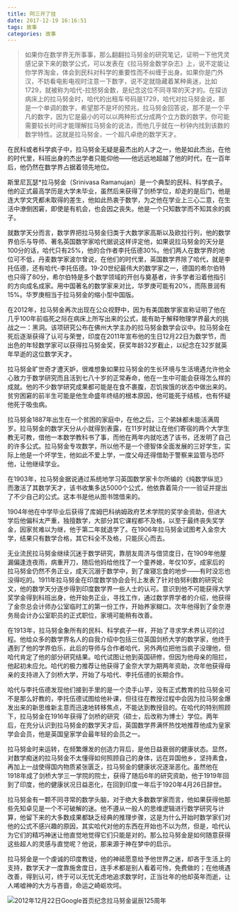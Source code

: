 ```yaml
---
title: 阿三开了挂
date: 2017-12-19 16:16:51
tags: 故事
categories: 故事
---
```


> 如果你在数学界无所事事，那么翻翻拉马努金的研究笔记，证明一下他凭灵感记录下来的数学公式，可以发表在《拉马努金数学杂志》上，说不定能让你学界淘金，体会到民科对科学的重要性而不纠缠于出身。如果你是门外汉，不妨看电影电视时注意一下数字，说不定就隐藏着某种奥迷，比如1729，就被称为哈代-拉怒努金数，是纪念这位不同寻常的天才的。在探访病床上的拉马努金时，哈代的出租车号码是1729，哈代对拉马努金说，那是一个单调的数字，希望那不是坏的预兆，拉马努金回答说，那不是一个平凡的数字，因为它是最小的可以以两种形式分成两个立方数的数字。你可能需要较长时间才能理解拉马努金的说法，而他几乎就在一秒钟内找到该数的数学特性。这就是拉马努金，一个超凡卓绝的数学天才。

在民科或者科学疯子中，拉马努金无疑是最杰出的人才之一，他是如此杰出，在他的时代里，科班出身的杰出学者只能仰他——他远远地超越了他的时代，在一百年后，他仍然在数学界占据着领先地位。

斯里尼瓦瑟*拉马努金（Srinivasa Ramanujan）是一个典型的民科、科学疯子。他的正式最高学历是大学未毕业，虽然后来获得了剑桥学位，却走的是后门，他是连大学文凭都未取得的差生，他如此热衷于数学，为之他在学业上三心二意，在生活中潦倒困窘，即使是有机会，也会因之丧失。他是一个只知数学而不知其余的疯子。

<!--more-->

就数学天分而言，数学界把拉马努金归类于大数学家高斯以及欧拉行列，他的数学界伯乐与导师、著名英国数学家哈代据说这样评定他，如果说拉马努金的天分是100分的话，哈代只有25%，他的合作者李托伍德30%。他们两人在数学界的地位可不低，丹麦数学家波尔曾说，在他们的时代里，英国数学界除了哈代，就是李托伍德，还有哈代-李托伍德。19-20世纪最伟大的数学家之一，德国的希尔伯特也只得了80分，希尔伯特是多个数学领域的开创与奠基者，许多学者沿着他指引的方向成名成家。用中国著名的数学家来对比，华罗庚可能有20%，而陈景润有15%。华罗庚相当于拉马努金的缩小型中国版。

在2012年，拉马努金再次出现在公众视野中，因为有美国数学家宣称证明了他在几乎100年前临死之际在病床上所写出来的公式，能有助于解释物理学界最大的挑战之一：黑洞。该项研究公布在佛州大学主办的拉马努金数学会议中。拉马努金在死后逐渐获得了认可与荣誉，印度在2011年宣布他的生日12月22日为数学节，而出色的年轻数学家可以获得拉马努金奖，获奖年龄32岁截止，以纪念在32岁就英年早逝的这位数学天才。

拉马努金旷世奇才遭天妒，很难想象如果拉马努金的生长环境与生活境遇允许他全心致力于数学研究而且活到七八十岁的正常寿命，他在一生中可能会获得怎么样的成就。他的不少数学研究成果都可能是在食不裹腹，忍饥挨饿的状态中做出来的。贫穷困窘的前半生可能是他生命盛年终结的根本原因，他可能死于结核，也有怀疑他死于吸虫病。

拉马努金1887年出生在一个贫困的家庭中，在他之后，三个弟妹都未能活满周岁。拉马努金的数学天分从小就得到表露，在11岁时就让在他们寄宿的两个大学生教无可教，借他一本数学教科书了事，而他在两年内就吃透了该书，还发明了自己的许多公式。拉马努金专攻数学，所以他不是一个德智体全面发展的三好学生，实际上他是一个坏学生，他如此不爱上学，一度父母还得借助于警察来监管与恐吓他，让他继续学业。

在1903年，拉马努金据说通过系统地学习英国数学家卡尔所编的《纯数学纵览》而激活了其数学天才，该书收集多达5000个公式，他依靠着简介一一验证并提出了不少自己的公式。这本书是他从图书馆借来的。

1904年他在中学毕业后获得了库姆巴科纳姆政府艺术学院的奖学金资助，但进大学后他偏科太严重，独擅数学，大部分其它课程都不及格，以至于最终丧失奖学金，因家贫难以为继，他于第二年就退学了。在1906年拉马努金试图考入金奈大学，结果只有数学合格，其它科全不及格，只能灰心而去。

无业流民拉马努金继续沉迷于数学研究，靠朋友周济与借贷度日，在1909年他屋漏偏逢连夜雨，病重开刀，随后他妈给他找了一个童养媳，年仅10岁。成家后的拉马努金仍然不务正业，成天沉溺于数学中，到了废寝忘食的地步——有时没忘也没得吃的。1911年拉马努金在印度数学协会会刊上发表了针对伯努利数的研究论文，他的数学天分逐步得到印度数学界一些人士的认可。意识到他不可能获得大学奖学金得到科班出身，他开始务正业，寻找工作，通过数学界学者的介绍，他获得了金奈总会计师办公室临时工的第一份工作，开始养家糊口。次年他得到了金奈港务局会计办公室职员的正式职位，家境可能稍有改善。

在1913年，拉马努金象所有的民科、科学疯子一样，开始了寻求学术界认可的过程。他给众多的数学界名人的自我介绍中包括三位英国剑桥大学的数学家，他终于遇到了他的学界伯乐，此后的导师与合作者哈代，另外两位把他当疯子没理他，但哈代肯定了他的部分研究结果。哈代试图让他到英国研修，但因为他母亲的阻拦，他起初未应允。哈代的极力推荐让他获得了金奈大学为期两年资助，次年他获得母亲的支持进入了剑桥大学，开始了与哈代、李托伍德的长期合作。

哈代与李托伍德发现他们接到手里的是一个烫手山芋，没有正式教育的拉马努金可不是那么好教的，李托伍德试图给他补课，但往往在教授过程中会因为拉马努金爆发出来的新思维新主意而迅速地转移焦点，不能达到教授目的。在哈代的特别照顾下，拉马努金在1916年获得了剑桥的研究（硕士，后改称为博士）学位。两年后，在充分认识到拉马努金的数学天才后，英国数学界满怀热忱地推荐他成为皇家学会会员，他是英国皇家学会最年轻的会员之一。

拉马努金时来运转，在频繁爆发的创造力背后，是他日益衰弱的健康状态。显然，对数学痴迷的拉马努金不太懂得如何照顾自己的身体，远在异国他乡，坚持素食，再加上一战使得国内物质紧张匮乏，拉马努金的健康状况逐渐恶化。虽然他在1918年成了剑桥大学三一学院的院士，获得了随后6年的研究资助，他于1919年回到了印度，他的健康状况日益恶化，在回到印度一年后于1920年4月26日辞世。

拉马努金有一颗不同寻常的数学头脑，对于绝大多数数学家而言，他如果获得他那些先知卓见是一个不可破解的迷。他不遵从一般人的思维逻辑进行数学研究与计算，他留下来的大多数成果都缺乏经典的推理步骤，这是为什么开始时数学家们对他的公式不感兴趣的原因，其实哈代对他的东西在开始也不以为然，但是，哈代认为它们的精巧神迷让他直觉地觉得它们只能是对的。那么拉马努金是如何随意获得这些超人的灵感与直觉呢？他说，那来源于神在梦中的启示。

拉马努金是一个虔诚的印度教徒，他的神祗愿意给予他世界之迷，却吝于生活上的支持，数学天才一度靠施舍度日，连手术都是别人看着可怜，免费做的；在他境遇改善，得到认可，终于可以无忧无虑地追求数学时，正当壮年的他却英年而逝，让人唏嘘神的大方与吝啬，命运之崎岖坎坷。

![2012年12月22日Google首页纪念拉马努金诞辰125周年](http://image.sciencenet.cn/album/201310/24/085711ymrpsmr5h2rppo2o.jpg)

